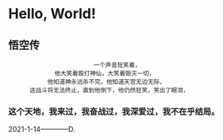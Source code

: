 # Hello, World!

## 悟空传
                            一个声音狂笑着，
                 他大笑着殴打神仙，大笑着毁灭一切，
               他知道神永远杀不完，他知道天宫无边无际，
          这战斗将无法终止，直到他倒下，他仍然狂笑，笑出了眼泪，
 
###     这个天地，我来过，我奋战过，我深爱过，我不在乎结局。

2021-1-14————D.







